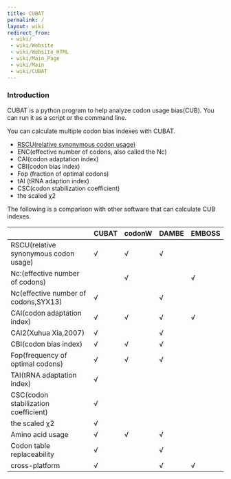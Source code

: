```yaml
---
title: CUBAT
permalink: /
layout: wiki
redirect_from:
 - wiki/
 - wiki/Website
 - wiki/Website_HTML
 - wiki/Main_Page
 - wiki/Main
 - wiki/CUBAT
---
```


### Introduction

CUBAT is a python program to help analyze codon usage bias(CUB). You can run it as a script or the command line.

You can calculate multiple codon bias indexes with CUBAT.​

* [RSCU(relative synonymous codon usage)](https://gxelab.github.io/CUBAT//wiki/indexes/RSCU)
* ENC(effective number of codons, also called the Nc)
* CAI(codon adaptation index)
* CBI(codon bias index)
* Fop (fraction of optimal codons)
* tAI (tRNA adaption index)
* CSC(codon stabilization coefficient)
* the scaled χ2

The following is a comparison with other software that can calculate CUB indexes.

|                                       | CUBAT | codonW | DAMBE | EMBOSS |
| ------------------------------------- | ----- | ------ | ----- | ------ |
| RSCU(relative synonymous codon usage) | √     | √      | √     |        |
| Nc:(effective number of codons)       |       | √      |       | √      |
| Nc(effective number of codons,SYX13)  | √     |        | √     |        |
| CAI(codon adaptation index)           | √     | √      | √     | √      |
| CAI2(Xuhua Xia,2007)                  | √     |        | √     |        |
| CBI(codon bias index)                 | √     | √      | √     |        |
| Fop(frequency of optimal codons)      | √     | √      | √     |        |
| TAI(tRNA adaptation index)            | √     |        |       |        |
| CSC(codon stabilization coefficient)  | √     |        |       |        |
| the scaled χ2                         | √     |        |       |        |
| Amino acid usage                      | √     | √      | √     |        |
| Codon table replaceability            | √     |        | √     |        |
| cross-platform                        | √     |        | √     | √      |
